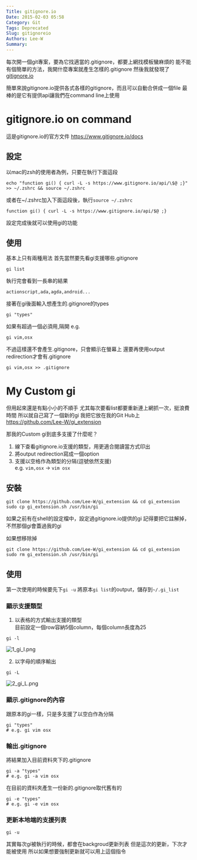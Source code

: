 ```yaml
---
Title: gitignore.io
Date: 2015-02-03 05:58
Category: Git
Tags: Deprecated
Slug: gitignoreio
Authors: Lee-W
Summary: 
---
```


每次開一個git專案，要為它找適當的.gitignore，都要上網找模板蠻麻煩的
能不能有個簡單的方法，我開什麼專案就產生怎樣的.gitignore
然後我就發現了[gitignore.io](https://www.gitignore.io)
<!--more-->

簡單來說gitignore.io提供各式各樣的gitignore，而且可以自動合併成一個file
最棒的是它有提供api讓我們在command line上使用

# gitignore.io on command
這是gitignore.io的官方文件
https://www.gitignore.io/docs

## 設定
以mac的zsh的使用者為例，只要在執行下面這段
```
echo "function gi() { curl -L -s https://www.gitignore.io/api/\$@ ;}" >> ~/.zshrc && source ~/.zshrc
```

或者在~/.zshrc加入下面這段後，執行`source ~/.zshrc`
```
function gi() { curl -L -s https://www.gitignore.io/api/$@ ;}
```

設定完成後就可以使用gi的功能

## 使用

基本上只有兩種用法
首先當然要先看gi支援哪些.gitignore
```shell
gi list
```

執行完會看到一長串的結果
```
actionscript,ada,agda,android...
```

接著在gi後面輸入想產生的.gitignore的types
```
gi "types"
```
如果有超過一個必須用,隔開
e.g.
```
gi vim,osx
```
不過這樣還不會產生.gitignore，只會顯示在螢幕上
還要再使用output redirection才會有.gitignore
```shell
gi vim,osx >> .gitignore
```

# My Custom gi
但用起來還是有點小小的不順手
尤其每次要看list都要重新連上網抓一次，挺浪費時間
所以就自己寫了一個新的gi
我把它放在我的Git Hub上
https://github.com/Lee-W/gi_extension

那我的Custom gi到底多支援了什麼呢？
1. 線下查看gitignore.io支援的類型，用更適合閱讀當方式印出
2. 將output redirection寫成一個option
3. 支援以空格作為類型的分隔(逗號依然支援)  
   e.g. `vim,osx` -> `vim osx`
 
## 安裝
```shell
git clone https://github.com/Lee-W/gi_extension && cd gi_extension
sudo cp gi_extension.sh /usr/bin/gi
```

如果之前有在shell的設定檔中，設定過gitignore.io提供的gi
記得要把它註解掉，不然那個gi會蓋過我的gi

如果想移除掉
```shell
git clone https://github.com/Lee-W/gi_extension && cd gi_extension
sudo rm gi_extension.sh /usr/bin/gi
```

## 使用
第一次使用的時候要先下`gi -u`
將原本`gi list`的output，儲存到`~/.gi_list`

### 顯示支援類型
1. 以表格的方式輸出支援的類型  
目前設定一個row容納5個column，每個column長度為25  
```shell
gi -l
```
![1_gi_l.png](https://i0.wp.com/f6daa3706f14a40c04cb86aa98ffd752d68309b0.googledrive.com/host/0BzTRBX34Y857ZDZxM3dNYm9VcDg/gitignore_io/1_gi_l.png)

2. 以字母的順序輸出
```shell
gi -L
```
![2_gi_L.png](https://i0.wp.com/f6daa3706f14a40c04cb86aa98ffd752d68309b0.googledrive.com/host/0BzTRBX34Y857ZDZxM3dNYm9VcDg/gitignore_io/2_gi_L.png)

### 顯示.gitignore的內容
跟原本的gi一樣，只是多支援了以空白作為分隔
```
gi "types"
# e.g. gi vim osx 
```

### 輸出.gitignore
將結果加入目前資料夾下的.gitignore
```
gi -a "types"
# e.g. gi -a vim osx
```

在目前的資料夾產生一份新的.gitignore取代舊有的
```
gi -e "types"
# e.g. gi -e vim osx
```

### 更新本地端的支援列表
```shell
gi -u
```
其實每次gi被執行的時候，都會在backgroud更新列表
但是這次的更新，下次才能被使用
所以如果想要強制更新就可以用上這個指令